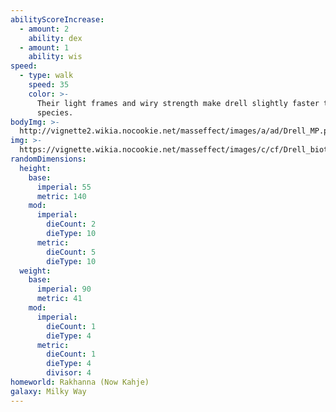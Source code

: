 ```yaml
---
abilityScoreIncrease:
  - amount: 2
    ability: dex
  - amount: 1
    ability: wis
speed:
  - type: walk
    speed: 35
    color: >-
      Their light frames and wiry strength make drell slightly faster than other
      species.
bodyImg: >-
  http://vignette2.wikia.nocookie.net/masseffect/images/a/ad/Drell_MP.png/revision/latest/scale-to-width-down/500
img: >-
  https://vignette.wikia.nocookie.net/masseffect/images/c/cf/Drell_biotic_field.png/revision/latest/scale-to-width-down/640?cb=20130623224527
randomDimensions:
  height:
    base:
      imperial: 55
      metric: 140
    mod:
      imperial:
        dieCount: 2
        dieType: 10
      metric:
        dieCount: 5
        dieType: 10
  weight:
    base:
      imperial: 90
      metric: 41
    mod:
      imperial:
        dieCount: 1
        dieType: 4
      metric:
        dieCount: 1
        dieType: 4
        divisor: 4
homeworld: Rakhanna (Now Kahje)
galaxy: Milky Way
---
```

